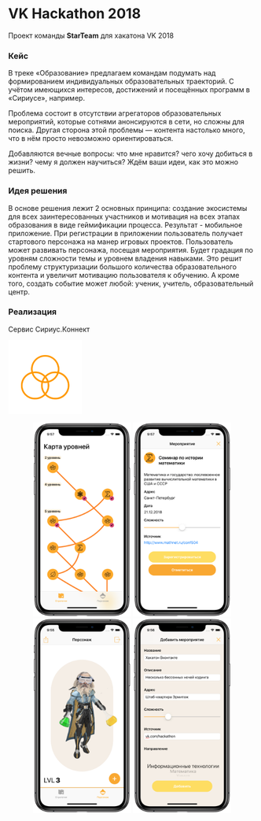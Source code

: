 # VK Hackathon 2018

Проект команды **StarTeam** для хакатона VK 2018

### Кейс

В треке «Образование» предлагаем командам подумать над формированием индивидуальных образовательных траекторий. С учётом имеющихся интересов, достижений и посещённых программ в «Сириусе», например.

Проблема состоит в отсутствии агрегаторов образовательных мероприятий, которые сотнями анонсируются в сети, но сложны для поиска. Другая сторона этой проблемы — контента настолько много, что в нём просто невозможно ориентироваться.

Добавляются вечные вопросы: что мне нравится? чего хочу добиться в жизни? чему я должен научиться? Ждём ваши идеи, как это можно решить.

### Идея решения

В основе решения лежит 2 основных принципа: создание экосистемы для всех заинтересованных участников и мотивация на всех этапах образования в виде геймификации процесса. Результат - мобильное приложение. При регистрации в приложении пользователь получает стартового персонажа на манер игровых проектов. Пользователь может развивать персонажа, посещая мероприятия. Будет градация по уровням сложности темы и уровнем владения навыками. Это решит проблему структуризации большого количества образовательного контента и увеличит мотивацию пользователя к обучению. А кроме того, создать событие может любой: ученик, учитель, образовательный центр.

### Реализация

Сервис Сириус.Коннект

<p align="left">
  <img src="https://github.com/bestK1ngArthur/VKHackathon/blob/master/App/HackathonApp/Assets.xcassets/AppIcon.appiconset/Icon.png" width="150" alt="ScheduleController"/>
</p>

<p align="center">
  <img src="https://github.com/bestK1ngArthur/VKHackathon/blob/master/Screenshots/Map.PNG" width="200" alt="ScheduleController"/>
  <img src="https://github.com/bestK1ngArthur/VKHackathon/blob/master/Screenshots/Event.PNG" width="200" alt="ScheduleController"/>
  <img src="https://github.com/bestK1ngArthur/VKHackathon/blob/master/Screenshots/Character.PNG" width="200" alt="ScheduleController"/>
    <img src="https://github.com/bestK1ngArthur/VKHackathon/blob/master/Screenshots/AddEvent.PNG" width="200" alt="ScheduleController"/>
</p>
